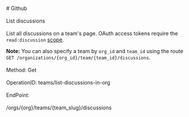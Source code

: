 <br>#     Github</br>
<br>List discussions</br>
<br>List all discussions on a team's page. OAuth access tokens require the `read:discussion` [scope](https://developer.github.com/apps/building-oauth-apps/understanding-scopes-for-oauth-apps/).

**Note:** You can also specify a team by `org_id` and `team_id` using the route `GET /organizations/{org_id}/team/{team_id}/discussions`.</br>
<br>Method: Get</br>
<br>OperationID: teams/list-discussions-in-org</br>
<br>EndPoint:</br>
<br>/orgs/{org}/teams/{team_slug}/discussions</br>
